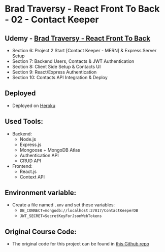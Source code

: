 # Brad Traversy - React Front To Back - 02 - Contact Keeper

## Udemy - [Brad Traversy - React Front To Back](https://www.udemy.com/course/modern-react-front-to-back/)

-   Section 6: Project 2 Start [Contact Keeper - MERN] & Express Server Setup
-   Section 7: Backend Users, Contacts & JWT Authentication
-   Section 8: Client Side Setup & Contacts UI
-   Section 9: React/Express Authentication
-   Section 10: Contacts API Integration & Deploy

## Deployed

-   Deployed on [Heroku](https://gabriel-contact-keeper.herokuapp.com/)

## Used Tools:

- Backend:
    - Node.js
    - Express.js
    - Mongoose + MongoDB Atlas
    - Authentication API
    - CRUD API
- Frontend:
    - React.js
    - Context API

## Environment variable:

-   Create a file named `.env` and set these variables:
    -   `DB_CONNECT=mongodb://localhost:27017/ContactKeeperDB`
    -   `JWT_SECRET=SecretKeyForJsonWebTokens`

## Original Course Code:

-   The original code for this project can be found in [this Github repo](https://github.com/bradtraversy/contact-keeper)

